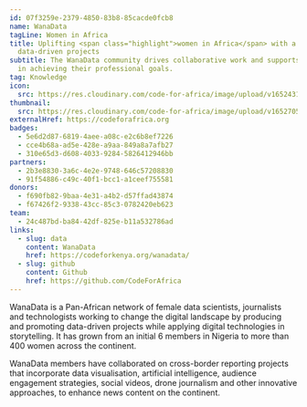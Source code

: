 ```yaml
---
id: 07f3259e-2379-4850-83b8-85cacde0fcb8
name: WanaData
tagLine: Women in Africa
title: Uplifting <span class="highlight">women in Africa</span> with a focus on
  data-driven projects
subtitle: The WanaData community drives collaborative work and supports members
  in achieving their professional goals.
tag: Knowledge
icon:
  src: https://res.cloudinary.com/code-for-africa/image/upload/v1652431239/codeforafrica/icons/Type_WanaData_neqwtm.svg
thumbnail:
  src: https://res.cloudinary.com/code-for-africa/image/upload/v1652705959/codeforafrica/images/Property_1_WanaData_t3tbex.jpg
externalHref: https://codeforafrica.org
badges:
  - 5e6d2d87-6819-4aee-a08c-e2c6b8ef7226
  - cce4b68a-ad5e-428e-a9aa-849a8a7afb27
  - 310e65d3-d608-4033-9284-5826412946bb
partners:
  - 2b3e8830-3a6c-4e2e-9748-646c57208830
  - 91f54886-c49c-40f1-bcc1-a1ceef755581
donors:
  - f690fb82-9baa-4e31-a4b2-d57ffad43874
  - f67426f2-9338-43cc-85c3-0782420eb623
team:
  - 24c487bd-ba84-42df-825e-b11a532786ad
links:
  - slug: data
    content: WanaData
    href: https://codeforkenya.org/wanadata/
  - slug: github
    content: Github
    href: https://github.com/CodeForAfrica
---
```


WanaData is a Pan-African network of female data scientists, journalists and technologists working to change the digital landscape by producing and promoting data-driven projects while applying digital technologies in storytelling. It has grown from an initial 6 members in Nigeria to more than 400 women across the continent.

WanaData members have collaborated on cross-border reporting projects that incorporate data visualisation, artificial intelligence, audience engagement strategies, social videos, drone journalism and other innovative approaches, to enhance news content on the continent.
